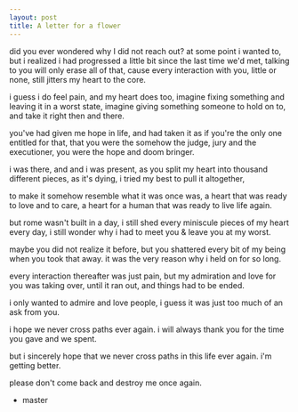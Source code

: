 ```yaml
---
layout: post
title: A letter for a flower
---
```


did you ever wondered why I did not reach out?
at some point i wanted to,
but i realized i had progressed a little bit since the last time we'd met,
talking to you will only erase all of that,
cause every interaction with you, 
little or none, still jitters my heart to the core.

i guess i do feel pain, 
and my heart does too, 
imagine fixing something and leaving it in a worst state,
imagine giving something someone to hold on to, and take it right then and there. 

you've had given me hope in life,
and had taken it as if you're the only one entitled for that,
that you were the somehow the judge, jury and the executioner,
you were the hope and doom bringer.

i was there,
and and i was present,
as you split my heart into thousand different pieces,
as it's dying,
i tried my best to pull it altogether,

to make it somehow resemble what it was once was, 
a heart that was ready to love and to care,
a heart for a human that was ready to live life again. 

but rome wasn't built in a day,
i still shed every miniscule pieces of my heart every day,
i still wonder why i had to meet you & leave you at my worst.

maybe you did not realize it before, 
but you shattered every bit of my being when you took that away.
it was the very reason why i held on for so long.

every interaction thereafter was just pain,
but my admiration and love for you was taking over, 
until it ran out, and things had to be ended.

i only wanted to admire and love people, 
i guess it was just too much of an ask from you.

i hope we never cross paths ever again.
i will always thank you for the time you gave and we spent.

but i sincerely hope that we never cross paths in this life ever again.
i'm getting better.

please don't come back and destroy me once again.

- master


